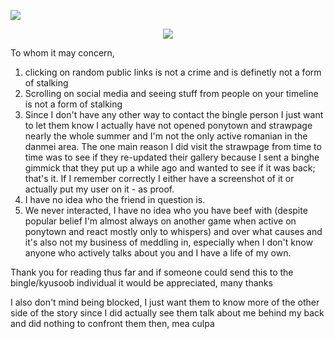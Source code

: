 ![](https://komarev.com/ghpvc/?username=your-github-username&color=658389)
<p align="center">
<img src = "https://static.wikia.nocookie.net/alien-stage/images/7/76/ALNST_2nd_pop_up_store.jpg/revision/latest/scale-to-width-down/1000?cb=20240827211000">
</p>

To whom it may concern, 

1. clicking on random public links is not a crime and is definetly not a form of stalking
2. Scrolling on social media and seeing stuff from people on your timeline is not a form of stalking
3. Since I don't have any other way to contact the bingle person I just want to let them know I actually have not opened ponytown and strawpage nearly the whole summer and I'm not the only active romanian in the danmei area. The one main reason I did visit the strawpage from time to time was to see if they re-updated their gallery because I sent a binghe gimmick that they put up a while ago and wanted to see if it was back; that's it. If I remember correctly I either have a screenshot of it or actually put my user on it - as proof.
4. I have no idea who the friend in question is.
5. We never interacted, I have no idea who you have beef with (despite popular belief I'm almost always on another game when active on ponytown and react mostly only to whispers) and over what causes and it's also not my business of meddling in, especially when I don't know anyone who actively talks about you and I have a life of my own.

Thank you for reading thus far
and if someone could send this to the bingle/kyusoob individual it would be appreciated, many thanks

I also don't mind being blocked, I just want them to know more of the other side of the story since I did actually see them talk about me behind my back and did nothing to confront them then, mea culpa
